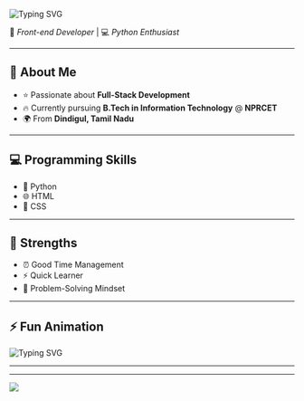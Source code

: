 ![Typing SVG](https://readme-typing-svg.demolab.com?font=Montserrat&weight=700&size=34&duration=3000&pause=1000&color=FFFFFFcenter=true&vCenter=true&width=600&lines=👋+Hello,+I'm+Libiya+Berthil)


🚀 *Front-end Developer* | 💻 *Python Enthusiast*  

---

## 🌈 About Me  
- ⭐ Passionate about **Full-Stack Development**  
- 🔥 Currently pursuing **B.Tech in Information Technology** @ **NPRCET**  
- 🌍 From **Dindigul, Tamil Nadu**  

---

## 💻 Programming Skills  
- 🐍 Python  
- 🌐 HTML  
- 🎨 CSS  

---

## 💪 Strengths  
- ⏰ Good Time Management  
- ⚡ Quick Learner  
- 🧩 Problem-Solving Mindset  

---

## ⚡ Fun Animation  

![Typing SVG](https://readme-typing-svg.herokuapp.com?center=true&vCenter=true&color=6C63FF&lines=Front-end+Developer;Python+Enthusiast;Full-Stack+Learner;Tech+Explorer)

---



---

![](https://media.giphy.com/media/v1.Y2lkPTc5MGI3NjExeXJ3Mmh4bmZ4anRseTJlMDVmajc3eDlleXdrcmFwZnEya3hpbGVoNyZlcD12MV9naWZzX3NlYXJjaCZjdD1n/LKvHJSPgCj4BjF1F5e/giphy.gif)
